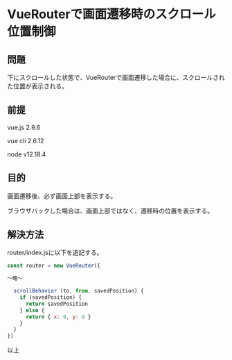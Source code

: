# VueRouterで画面遷移時のスクロール位置制御

## 問題
下にスクロールした状態で、VueRouterで画面遷移した場合に、スクロールされた位置が表示される。

## 前提
vue.js 2.9.6

vue cli 2.6.12

node  v12.18.4

## 目的
画面遷移後、必ず画面上部を表示する。

ブラウザバックした場合は、画面上部ではなく、遷移時の位置を表示する。

## 解決方法
router/index.jsに以下を追記する。

```javascript
const router = new VueRouter({

〜略〜

  scrollBehavior (to, from, savedPosition) {
    if (savedPosition) {
      return savedPosition
    } else {
      return { x: 0, y: 0 }
    }
  }
})
```

以上
